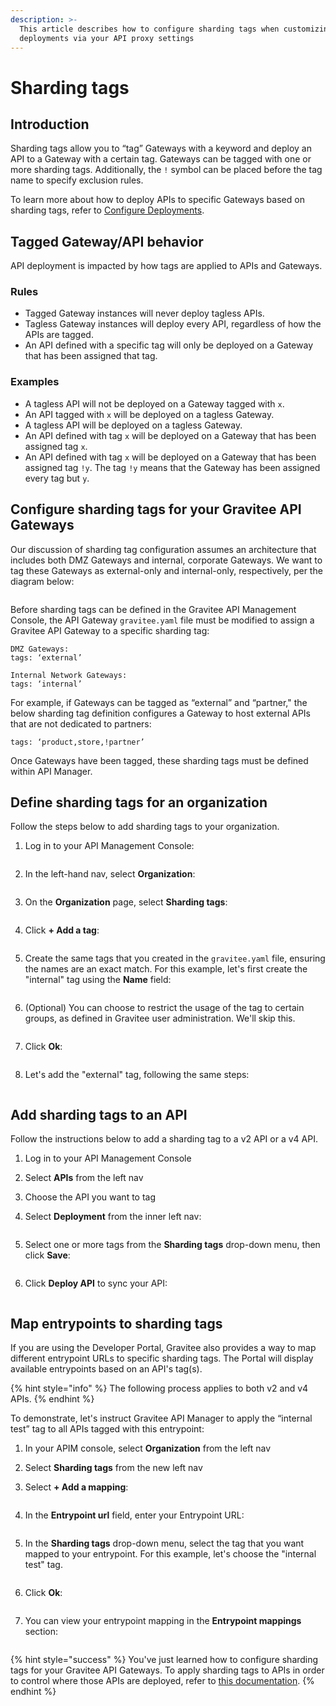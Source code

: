 ```yaml
---
description: >-
  This article describes how to configure sharding tags when customizing
  deployments via your API proxy settings
---
```


# Sharding tags

## Introduction

Sharding tags allow you to “tag” Gateways with a keyword and deploy an API to a Gateway with a certain tag. Gateways can be tagged with one or more sharding tags. Additionally, the `!` symbol can be placed before the tag name to specify exclusion rules.&#x20;

To learn more about how to deploy APIs to specific Gateways based on sharding tags, refer to [Configure Deployments](../../../guides/api-configuration/v2-api-configuration/general-proxy-settings.md#configure-deployments).

## Tagged Gateway/API behavior

API deployment is impacted by how tags are applied to APIs and Gateways.

### Rules

* Tagged Gateway instances will never deploy tagless APIs.
* Tagless Gateway instances will deploy every API, regardless of how the APIs are tagged.
* An API defined with a specific tag will only be deployed on a Gateway that has been assigned that tag.

### Examples

* A tagless API will not be deployed on a Gateway tagged with `x`.
* An API tagged with `x` will be deployed on a tagless Gateway.
* A tagless API will be deployed on a tagless Gateway.
* An API defined with tag `x` will be deployed on a Gateway that has been assigned tag `x`.
* An API defined with tag `x` will be deployed on a Gateway that has been assigned tag `!y`. The tag `!y` means that the Gateway has been assigned every tag but `y`.

## Configure sharding tags for your Gravitee API Gateways

Our discussion of sharding tag configuration assumes an architecture that includes both DMZ Gateways and internal, corporate Gateways. We want to tag these Gateways as external-only and internal-only, respectively, per the diagram below:

<figure><img src="../../../.gitbook/assets/Example architecture (1).png" alt=""><figcaption></figcaption></figure>

Before sharding tags can be defined in the Gravitee API Management Console, the API Gateway `gravitee.yaml` file must be modified to assign a Gravitee API Gateway to a specific sharding tag:

```
DMZ Gateways: 
tags: ‘external’
```

```
Internal Network Gateways:
tags: ‘internal’
```

For example, if Gateways can be tagged as “external” and “partner," the below sharding tag definition configures a Gateway to host external APIs that are not dedicated to partners:

```
tags: ‘product,store,!partner’
```

Once Gateways have been tagged, these sharding tags must be defined within API Manager.

## Define sharding tags for an organization

Follow the steps below to add sharding tags to your organization.

1.  Log in to your API Management Console:&#x20;

    <figure><img src="../../../.gitbook/assets/v2 sharding tags_step 1.png" alt=""><figcaption></figcaption></figure>
2.  In the left-hand nav, select **Organization**:&#x20;

    <figure><img src="../../../.gitbook/assets/v2 sharding tags_step 2.png" alt=""><figcaption></figcaption></figure>
3.  On the **Organization** page, select **Sharding tags**:&#x20;

    <figure><img src="../../../.gitbook/assets/v2 sharding tags_step 3.png" alt=""><figcaption></figcaption></figure>
4.  Click **+ Add a tag**:&#x20;

    <figure><img src="../../../.gitbook/assets/v2 sharding tags_step 4.png" alt=""><figcaption></figcaption></figure>
5.  Create the same tags that you created in the `gravitee.yaml` file, ensuring the names are an exact match. For this example, let's first create the "internal" tag using the **Name** field:&#x20;

    <figure><img src="../../../.gitbook/assets/v2 sharding tags_step 5.png" alt=""><figcaption></figcaption></figure>
6.  (Optional) You can choose to restrict the usage of the tag to certain groups, as defined in Gravitee user administration. We'll skip this.&#x20;

    <figure><img src="../../../.gitbook/assets/v2 sharding tags_step 6.png" alt=""><figcaption></figcaption></figure>
7.  Click **Ok**:&#x20;

    <figure><img src="../../../.gitbook/assets/v2 sharding tags_step 7.png" alt=""><figcaption></figcaption></figure>
8.  Let's add the "external" tag, following the same steps:&#x20;

    <figure><img src="../../../.gitbook/assets/v2 sharding tags_step 8.png" alt=""><figcaption></figcaption></figure>

## Add sharding tags to an API

Follow the instructions below to add a sharding tag to a v2 API or a v4 API.

1. Log in to your API Management Console
2. Select **APIs** from the left nav
3. Choose the API you want to tag
4.  Select **Deployment** from the inner left nav:&#x20;

    <figure><img src="../../../.gitbook/assets/deployment_sharding tag (1).png" alt=""><figcaption></figcaption></figure>
5.  Select one or more tags from the **Sharding tags** drop-down menu, then click **Save**:&#x20;

    <figure><img src="../../../.gitbook/assets/deployment_sharding tag select.png" alt=""><figcaption></figcaption></figure>
6.  Click **Deploy API** to sync your API:&#x20;

    <figure><img src="../../../.gitbook/assets/deployment_sharding tag deploy.png" alt=""><figcaption></figcaption></figure>

## Map entrypoints to sharding tags

If you are using the Developer Portal, Gravitee also provides a way to map different entrypoint URLs to specific sharding tags. The Portal will display available entrypoints based on an API's tag(s).

{% hint style="info" %}
The following process applies to both v2 and v4 APIs.&#x20;
{% endhint %}

To demonstrate, let's instruct Gravitee API Manager to apply the “internal test” tag to all APIs tagged with this entrypoint:

1. In your APIM console, select **Organization** from the left nav
2. Select **Sharding tags** from the new left nav
3.  Select **+ Add a mapping**:&#x20;

    <figure><img src="../../../.gitbook/assets/sharding tags map_step 3.png" alt=""><figcaption></figcaption></figure>
4.  &#x20;In the **Entrypoint url** field, enter your Entrypoint URL:&#x20;

    <figure><img src="../../../.gitbook/assets/sharding tags map_step 4.png" alt=""><figcaption></figcaption></figure>
5.  In the **Sharding tags** drop-down menu, select the tag that you want mapped to your entrypoint. For this example, let's choose the "internal test" tag.&#x20;

    <figure><img src="../../../.gitbook/assets/sharding tags map_step 5.png" alt=""><figcaption></figcaption></figure>
6.  Click **Ok**:&#x20;

    <figure><img src="../../../.gitbook/assets/sharding tags map_step 6.png" alt=""><figcaption></figcaption></figure>
7.  You can view your entrypoint mapping in the **Entrypoint mappings** section:&#x20;

    <figure><img src="../../../.gitbook/assets/sharding tags map_step 7.png" alt=""><figcaption></figcaption></figure>

{% hint style="success" %}
You've just learned how to configure sharding tags for your Gravitee API Gateways. To apply sharding tags to APIs in order to control where those APIs are deployed, refer to [this documentation](../../../guides/api-configuration/v2-api-configuration/general-proxy-settings.md#configure-deployments).
{% endhint %}

